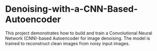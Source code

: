 # Denoising-with-a-CNN-Based-Autoencoder
This project demonstrates how to build and train a Convolutional Neural Network (CNN)-based Autoencoder for image denoising. The model is trained to reconstruct clean images from noisy input images.
